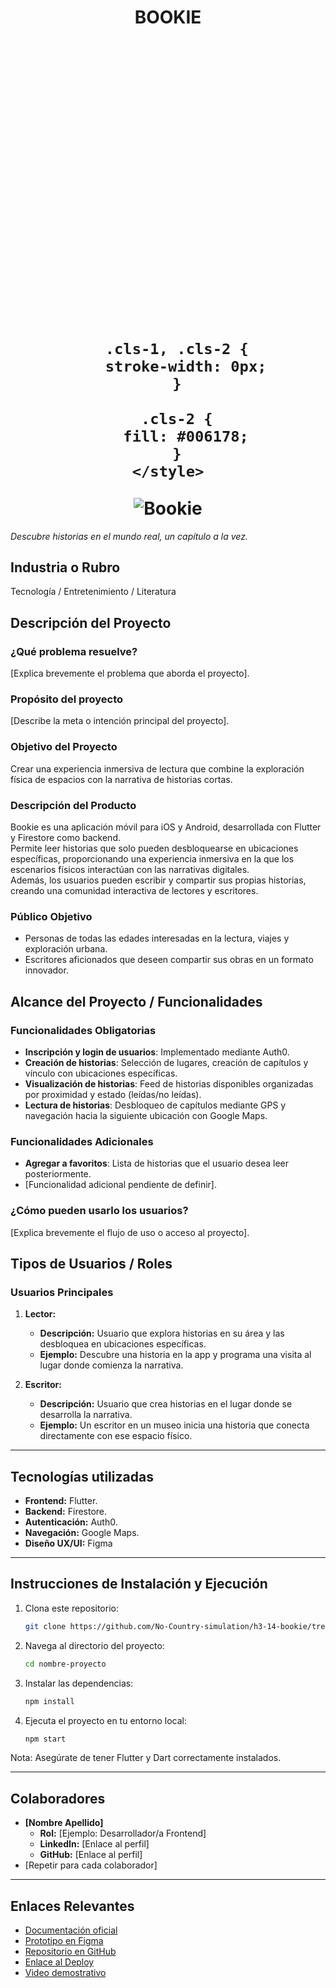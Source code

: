 <div align="center">
  <h1 align="center">
    BOOKIE
    <br />
    <br />
<?xml version="1.0" encoding="UTF-8"?>
<svg id="Capa_2" data-name="Capa 2" xmlns="http://www.w3.org/2000/svg" viewBox="0 0 1644.09 1427.72">
  <defs>
    <style>
      .cls-1 {
        fill: #916e29;
      }

      .cls-1, .cls-2 {
        stroke-width: 0px;
      }

      .cls-2 {
        fill: #006178;
      }
    </style>
  </defs>
  <g id="Capa_1-2" data-name="Capa 1">
    <g>
      <g>
        <path class="cls-1" d="m1082.89,111.52C1015.83,42.31,923.72,0,822.05,0s-194.29,42.31-260.84,111.52c-67.07,68.66-108.08,163.71-108.08,269.17,0,150.54,172.5,431.79,293.87,629.02,28.74,47.25,54.81,89.54,75.05,124.15,19.69-34.61,45.78-76.9,75.05-124.15,120.85-197.23,293.86-478.48,293.86-629.02,0-105.47-41.52-200.51-108.07-269.17Zm-260.84,517.47c-143.28,0-259.43-119.87-259.43-267.73s116.15-267.73,259.43-267.73,259.43,119.87,259.43,267.73-116.15,267.73-259.43,267.73Z"/>
        <g>
          <path class="cls-2" d="m840.09,390.47c-5.6,4.4-12.57,7.04-20.15,7.04-18.4,0-33.32-15.4-33.32-34.39,0-6.11,1.56-11.84,4.27-16.81l-28.35-25.44c-26.87,71.38-53.73,142.75-80.6,214.13,62.85-39.08,125.7-78.16,188.55-117.24l-30.4-27.28Z"/>
          <path class="cls-2" d="m762.14,320.51l28.75,25.8c5.71-10.48,16.57-17.58,29.05-17.58,18.4,0,33.32,15.4,33.32,34.39,0,11.17-5.18,21.07-13.18,27.35l30,26.92c30.69-76.62,61.38-153.25,92.07-229.88-66.67,44.33-133.35,88.66-200.02,132.99Z"/>
        </g>
      </g>
      <g>
        <g>
          <path class="cls-2" d="m810.07,1416.08s-385.6-161.22-706.29,11.6l-4.9-150.66s32.62-9.02,67.69-6.7l7.3,80.83s299.37-125.51,636.21,64.93"/>
          <path class="cls-2" d="m810.07,1416.08S430.15,1144.53,0,1263.48L42.17,477.27s20.47-2.27,82.48,3.6l-36.17,666.45s463.62,3.29,721.6,268.76"/>
          <path class="cls-2" d="m810.07,1416.08c-253.54-370.62-667.34-349.49-667.34-349.49l35.04-654.2c33.95.85,65.84,4.67,95.64,10.7,52.16,10.55,97.95,27.86,137.29,47.89l-8.63,99.25s-56.55-64.22-145.69-46.97l-28.56,453.33s333.66-17.76,582.25,439.5Z"/>
        </g>
        <g>
          <path class="cls-2" d="m833.84,1415.27s385.79-160.76,706.28,12.45l5.08-150.66s-32.61-9.06-67.68-6.78l-7.4,80.82s-299.21-125.87-636.29,64.16"/>
          <path class="cls-2" d="m833.84,1415.27s380.25-271.1,810.26-151.63l-41.22-786.26s-20.47-2.29-82.48,3.51l35.37,666.49s-463.62,2.73-721.92,267.89"/>
          <path class="cls-2" d="m833.84,1415.27c253.98-370.31,667.77-348.69,667.77-348.69l-34.25-654.24c-33.95.81-65.84,4.59-95.66,10.58-52.17,10.48-97.98,27.74-137.34,47.72l8.51,99.26s56.62-64.15,145.75-46.79l28.01,453.36s-333.64-18.16-582.78,438.8Z"/>
        </g>
      </g>
    </g>
  </g>
</svg>      <img src="Logo app.svg" alt="Bookie">
    </a>
  </h1>
</div>

*Descubre historias en el mundo real, un capítulo a la vez.*  

## **Industria o Rubro**  
Tecnología / Entretenimiento / Literatura

## **Descripción del Proyecto**  
### **¿Qué problema resuelve?**  
[Explica brevemente el problema que aborda el proyecto].  

### **Propósito del proyecto**  
[Describe la meta o intención principal del proyecto].  

### **Objetivo del Proyecto**  
Crear una experiencia inmersiva de lectura que combine la exploración física de espacios con la narrativa de historias cortas.  

### **Descripción del Producto**  
Bookie es una aplicación móvil para iOS y Android, desarrollada con Flutter y Firestore como backend.  
Permite leer historias que solo pueden desbloquearse en ubicaciones específicas, proporcionando una experiencia inmersiva en la que los escenarios físicos interactúan con las narrativas digitales.  
Además, los usuarios pueden escribir y compartir sus propias historias, creando una comunidad interactiva de lectores y escritores.  

### **Público Objetivo**  
- Personas de todas las edades interesadas en la lectura, viajes y exploración urbana.  
- Escritores aficionados que deseen compartir sus obras en un formato innovador.  


## **Alcance del Proyecto / Funcionalidades** 

### **Funcionalidades Obligatorias**  
- **Inscripción y login de usuarios**: Implementado mediante Auth0.  
- **Creación de historias**: Selección de lugares, creación de capítulos y vínculo con ubicaciones específicas.  
- **Visualización de historias**: Feed de historias disponibles organizadas por proximidad y estado (leídas/no leídas).  
- **Lectura de historias**: Desbloqueo de capítulos mediante GPS y navegación hacia la siguiente ubicación con Google Maps.  

### **Funcionalidades Adicionales**  
- **Agregar a favoritos**: Lista de historias que el usuario desea leer posteriormente.  
- [Funcionalidad adicional pendiente de definir].  
 

### **¿Cómo pueden usarlo los usuarios?**  
[Explica brevemente el flujo de uso o acceso al proyecto].

## **Tipos de Usuarios / Roles**  
### **Usuarios Principales**  
1. **Lector:**  
   - **Descripción:** Usuario que explora historias en su área y las desbloquea en ubicaciones específicas.  
   - **Ejemplo:** Descubre una historia en la app y programa una visita al lugar donde comienza la narrativa.  

2. **Escritor:**  
   - **Descripción:** Usuario que crea historias en el lugar donde se desarrolla la narrativa.  
   - **Ejemplo:** Un escritor en un museo inicia una historia que conecta directamente con ese espacio físico. 

---

## **Tecnologías utilizadas**
- **Frontend:** Flutter.  
- **Backend:** Firestore.  
- **Autenticación:** Auth0.  
- **Navegación:** Google Maps.
- **Diseño UX/UI:** Figma

---

## **Instrucciones de Instalación y Ejecución**  
1. Clona este repositorio:  
   ```bash
   git clone https://github.com/No-Country-simulation/h3-14-bookie/tree/develop 

2. Navega al directorio del proyecto:
   ```bash
   cd nombre-proyecto
4. Instalar las dependencias:
   ```bash
   npm install
6. Ejecuta el proyecto en tu entorno local:
   ```bash
   npm start

Nota: Asegúrate de tener Flutter y Dart correctamente instalados.

---

## **Colaboradores**  
- **[Nombre Apellido]**  
  - **Rol:** [Ejemplo: Desarrollador/a Frontend]  
  - **LinkedIn:** [Enlace al perfil]  
  - **GitHub:** [Enlace al perfil]  
- [Repetir para cada colaborador]  

---

## **Enlaces Relevantes** 

- [Documentación oficial](URL)  
- [Prototipo en Figma](URL)  
- [Repositorio en GitHub](URL)  
- [Enlace al Deploy](URL)  
- [Video demostrativo](URL)

```  


